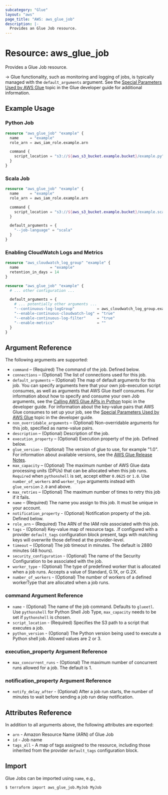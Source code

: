 ```yaml
---
subcategory: "Glue"
layout: "aws"
page_title: "AWS: aws_glue_job"
description: |-
  Provides an Glue Job resource.
---
```


# Resource: aws_glue_job

Provides a Glue Job resource.

-> Glue functionality, such as monitoring and logging of jobs, is typically managed with the `default_arguments` argument. See the [Special Parameters Used by AWS Glue](https://docs.aws.amazon.com/glue/latest/dg/aws-glue-programming-etl-glue-arguments.html) topic in the Glue developer guide for additional information.

## Example Usage

### Python Job

```terraform
resource "aws_glue_job" "example" {
  name     = "example"
  role_arn = aws_iam_role.example.arn

  command {
    script_location = "s3://${aws_s3_bucket.example.bucket}/example.py"
  }
}
```

### Scala Job

```terraform
resource "aws_glue_job" "example" {
  name     = "example"
  role_arn = aws_iam_role.example.arn

  command {
    script_location = "s3://${aws_s3_bucket.example.bucket}/example.scala"
  }

  default_arguments = {
    "--job-language" = "scala"
  }
}
```

### Enabling CloudWatch Logs and Metrics

```terraform
resource "aws_cloudwatch_log_group" "example" {
  name              = "example"
  retention_in_days = 14
}

resource "aws_glue_job" "example" {
  # ... other configuration ...

  default_arguments = {
    # ... potentially other arguments ...
    "--continuous-log-logGroup"          = aws_cloudwatch_log_group.example.name
    "--enable-continuous-cloudwatch-log" = "true"
    "--enable-continuous-log-filter"     = "true"
    "--enable-metrics"                   = ""
  }
}
```

## Argument Reference

The following arguments are supported:

* `command` – (Required) The command of the job. Defined below.
* `connections` – (Optional) The list of connections used for this job.
* `default_arguments` – (Optional) The map of default arguments for this job. You can specify arguments here that your own job-execution script consumes, as well as arguments that AWS Glue itself consumes. For information about how to specify and consume your own Job arguments, see the [Calling AWS Glue APIs in Python](http://docs.aws.amazon.com/glue/latest/dg/aws-glue-programming-python-calling.html) topic in the developer guide. For information about the key-value pairs that AWS Glue consumes to set up your job, see the [Special Parameters Used by AWS Glue](http://docs.aws.amazon.com/glue/latest/dg/aws-glue-programming-python-glue-arguments.html) topic in the developer guide.
* `non_overridable_arguments` – (Optional) Non-overridable arguments for this job, specified as name-value pairs.
* `description` – (Optional) Description of the job.
* `execution_property` – (Optional) Execution property of the job. Defined below.
* `glue_version` - (Optional) The version of glue to use, for example "1.0". For information about available versions, see the [AWS Glue Release Notes](https://docs.aws.amazon.com/glue/latest/dg/release-notes.html).
* `max_capacity` – (Optional) The maximum number of AWS Glue data processing units (DPUs) that can be allocated when this job runs. `Required` when `pythonshell` is set, accept either `0.0625` or `1.0`. Use `number_of_workers` and `worker_type` arguments instead with `glue_version` `2.0` and above.
* `max_retries` – (Optional) The maximum number of times to retry this job if it fails.
* `name` – (Required) The name you assign to this job. It must be unique in your account.
* `notification_property` - (Optional) Notification property of the job. Defined below.
* `role_arn` – (Required) The ARN of the IAM role associated with this job.
* `tags` - (Optional) Key-value map of resource tags. .If configured with a provider `default_tags` configuration block present, tags with matching keys will overwrite those defined at the provider-level.
* `timeout` – (Optional) The job timeout in minutes. The default is 2880 minutes (48 hours).
* `security_configuration` - (Optional) The name of the Security Configuration to be associated with the job.
* `worker_type` - (Optional) The type of predefined worker that is allocated when a job runs. Accepts a value of Standard, G.1X, or G.2X.
* `number_of_workers` - (Optional) The number of workers of a defined workerType that are allocated when a job runs.

### command Argument Reference

* `name` - (Optional) The name of the job command. Defaults to `glueetl`. Use `pythonshell` for Python Shell Job Type, `max_capacity` needs to be set if `pythonshell` is chosen.
* `script_location` - (Required) Specifies the S3 path to a script that executes a job.
* `python_version` - (Optional) The Python version being used to execute a Python shell job. Allowed values are 2 or 3.

### execution_property Argument Reference

* `max_concurrent_runs` - (Optional) The maximum number of concurrent runs allowed for a job. The default is 1.

### notification_property Argument Reference

* `notify_delay_after` - (Optional) After a job run starts, the number of minutes to wait before sending a job run delay notification.

## Attributes Reference

In addition to all arguments above, the following attributes are exported:

* `arn` - Amazon Resource Name (ARN) of Glue Job
* `id` - Job name
* `tags_all` - A map of tags assigned to the resource, including those inherited from the provider `default_tags` configuration block.

## Import

Glue Jobs can be imported using `name`, e.g.,

```
$ terraform import aws_glue_job.MyJob MyJob
```
